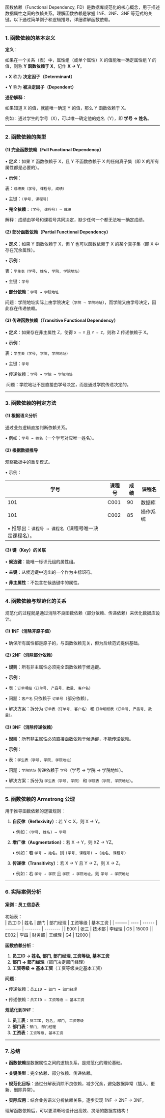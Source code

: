 
函数依赖（Functional Dependency, FD）是数据库规范化的核心概念，用于描述数据属性之间的依赖关系。理解函数依赖是掌握 1NF、2NF、3NF 等范式的关键。以下通过简单例子和逻辑推导，详细讲解函数依赖。

---

### **1. 函数依赖的基本定义**
**定义**：  

如果在一个关系（表）中，属性组（或单个属性）X 的值能唯一确定属性组 Y 的值，则称 **Y 函数依赖于 X**，记作 **X → Y**。  

• **X** 称为 **决定因子（Determinant）**  

• **Y** 称为 **被决定因子（Dependent）**

**通俗解释**：  

如果知道 X 的值，就能唯一确定 Y 的值，那么 Y 函数依赖于 X。  

例如：通过学生的学号（X），可以唯一确定他的姓名（Y），即 **学号 → 姓名**。

---

### **2. 函数依赖的类型**
#### **(1) 完全函数依赖（Full Functional Dependency）**
• **定义**：如果 Y 函数依赖于 X，且 Y 不函数依赖于 X 的任何真子集（即 X 的所有属性都是必要的）。  

• **示例**：  

  表：`成绩表（学号, 课程号, 成绩）`  

  • 主键：`(学号, 课程号)`  

  • **完全依赖**：`(学号, 课程号) → 成绩`  

​    解释：成绩由学号和课程号共同决定，缺少任何一个都无法唯一确定成绩。

#### **(2) 部分函数依赖（Partial Functional Dependency）**
• **定义**：如果 Y 函数依赖于 X，但 Y 也可以函数依赖于 X 的某个真子集（即 X 中存在冗余属性）。  

• **示例**：  

  表：`学生表（学号, 姓名, 学院, 学院地址）`  

  • 主键：`学号`  

  • **部分依赖**：`学号 → 学院地址`  

​    问题：学院地址实际上由学院决定（`学院 → 学院地址`），而学院又由学号决定，因此存在传递依赖。

#### **(3) 传递函数依赖（Transitive Functional Dependency）**
• **定义**：如果存在非主属性 Z，使得 `X → Y` 且 `Y → Z`，则称 Z 传递依赖于 X。  

• **示例**：  

  表：`学生表（学号, 学院, 学院地址）`  

  • 主键：`学号`  

  • 传递依赖：`学号 → 学院 → 学院地址`  

​    问题：学院地址不是直接由学号决定，而是通过学院传递决定的。

---

### **3. 函数依赖的判定方法**
#### **(1) 根据语义分析**  
通过业务逻辑直接判断依赖关系。  

• 例如：`学号 → 姓名`（一个学号对应唯一姓名）。

#### **(2) 根据数据推导**  
观察数据中的重复模式。  

• 示例：  

| 学号                                                  | 课程号 | 成绩 | 课程名   |
| ----------------------------------------------------- | ------ | ---- | -------- |
| 101                                                   | C001   | 90   | 数据库   |
| 101                                                   | C002   | 85   | 操作系统 |
| • 推导出：`课程号 → 课程名`（课程号唯一决定课程名）。 |        |      |          |

#### **(3) 键（Key）的关联**  
• **候选键**：能唯一标识元组的属性组。  

• **主键**：从候选键中选出的一个作为主标识符。  

• **非主属性**：不包含在候选键中的属性。

---

### **4. 函数依赖与规范化的关系**
规范化的过程就是通过消除不良函数依赖（部分依赖、传递依赖）来优化数据库设计。

#### **(1) 1NF（消除非原子值）**  
• 确保所有属性都是原子的，与函数依赖无关，但为后续范式提供基础。

#### **(2) 2NF（消除部分依赖）**  
• **规则**：所有非主属性必须完全函数依赖于候选键。  

• **示例**：  

  • 表：`订单明细（订单号, 产品号, 数量, 客户名）`  

  • 问题：`客户名` 只依赖于 `订单号`（部分依赖）。  

  • 解决方案：拆分为 `订单表（订单号, 客户名）` 和 `订单明细表（订单号, 产品号, 数量）`。

#### **(3) 3NF（消除传递依赖）**  
• **规则**：所有非主属性必须直接函数依赖于候选键，不能传递依赖。  

• **示例**：  

  • 表：`学生表（学号, 学院, 学院地址）`  

  • 问题：`学院地址` 传递依赖于 `学号`（学号 → 学院 → 学院地址）。  

  • 解决方案：拆分为 `学生表（学号, 学院）` 和 `学院表（学院, 学院地址）`。

---

### **5. 函数依赖的 Armstrong 公理**
用于推导函数依赖的逻辑规则：  
1. **自反律（Reflexivity）**：若 Y ⊆ X，则 X → Y。  

   • 例如：`(学号, 姓名) → 学号`  

2. **增广律（Augmentation）**：若 X → Y，则 XZ → YZ。  

   • 例如：若 `学号 → 姓名`，则 `(学号, 课程号) → (姓名, 课程号)`  

3. **传递律（Transitivity）**：若 X → Y 且 Y → Z，则 X → Z。  

   • 例如：若 `学号 → 学院` 且 `学院 → 学院地址`，则 `学号 → 学院地址`  

---

### **6. 实际案例分析**
#### **案例：员工信息表**
初始表：  
| 员工ID | 姓名 | 部门   | 部门经理 | 工资等级 | 基本工资 |
| ------ | ---- | ------ | -------- | -------- | -------- |
| E001   | 张三 | 技术部 | 李经理   | G5       | 15000    |
| E002   | 李四 | 财务部 | 王经理   | G4       | 12000    |

**函数依赖分析**：  
1. **员工ID → 姓名, 部门, 部门经理, 工资等级, 基本工资**  
2. **部门 → 部门经理**（部门决定部门经理）  
3. **工资等级 → 基本工资**（工资等级决定基本工资）  

**问题**：  

• 传递依赖：`员工ID → 部门 → 部门经理`  

• 传递依赖：`员工ID → 工资等级 → 基本工资`  

**规范化到3NF**：  
1. **员工表**：`员工ID, 姓名, 部门, 工资等级`  
2. **部门表**：`部门, 部门经理`  
3. **工资表**：`工资等级, 基本工资`  

---

### **7. 总结**
• **函数依赖**是数据属性之间的逻辑关系，是规范化的理论基础。  

• **关键类型**：完全依赖、部分依赖、传递依赖。  

• **规范化目标**：通过分解表消除不良依赖，减少冗余，避免数据异常（插入、更新、删除异常）。  

• **实际应用**：结合业务语义分析依赖关系，逐步实现 1NF → 2NF → 3NF。

理解函数依赖后，可以更清晰地设计出高效、灵活的数据库结构！
